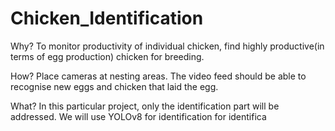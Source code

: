 # Chicken_Identification
Why?
To monitor productivity of individual chicken, find highly productive(in terms of egg production) chicken for breeding.

How?
Place cameras at nesting areas. The video feed should be able to recognise new eggs and chicken that laid the egg.

What?
In this particular project, only the identification part will be addressed. We will use YOLOv8 for identification for identifica
